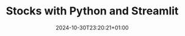 ---
title: "Stocks with Python and Streamlit"
date: 2024-10-30T23:20:21+01:00
draft: true
tags: ["Python"]
description: ""
summary: ''
url: 'python-vacations'
---